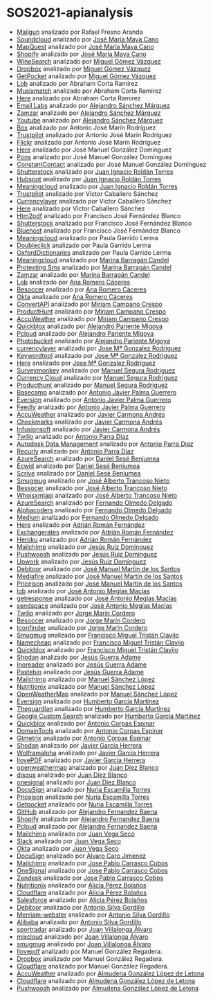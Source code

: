 # SOS2021-apianalysis
* [Mailgun](https://www.mailgun.com) analizado por Rafael Fresno Aranda
* [Soundcloud](https://developers.soundcloud.com/) analizado por [José María Maya Cano](https://github.com/josemarimaya)
* [MapQuest](https://developer.mapquest.com/) analizado por [José María Maya Cano](https://github.com/josemarimaya)
* [Shopify](https://shopify.dev/concepts/shopify-introduction) analizado por [José María Maya Cano](https://github.com/josemarimaya)
* [WineSearch](https://www.wine-searcher.com/) analizado por [Miguel Gómez Vázquez](https://github.com/migueclon98)
* [Dropbox](https://www.dropbox.com/plans?tab=personal) analizado por [Miguel Gómez Vázquez](https://github.com/migueclon98)
* [GetPocket](https://getpocket.com/premium) analizado por [Miguel Gómez Vázquez](https://github.com/migueclon98)
* [Lob](https://www.lob.com/) analizado por Abraham Corta Ramirez
* [Musixmatch](https://developer.musixmatch.com/) analizado por Abraham Corta Ramirez
* [Here](https://developer.here.com/) analizado por Abraham Corta Ramirez
* [Email Labs](https://emaillabs.io/en/pricing/) analizado por [Alejandro Sánchez Márquez](https://github.com/Alesanmar)
* [Zamzar](https://developers.zamzar.com/pricing) analizado por [Alejandro Sánchez Márquez](https://github.com/Alesanmar)
* [Youtube](https://developers.google.com/youtube/v3/determine_quota_cost) analizado por [Alejandro Sánchez Márquez](https://github.com/Alesanmar)
* [Box](https://www.box.com/es-419/pricing/business) analizado por Antonio José Marín Rodríguez
* [Trustpilot](https://business.trustpilot.com/plans) analizado por Antonio José Marín Rodríguez
* [Flickr](https://www.flickr.com/account/upgrade/pro) analizado por Antonio José Marín Rodríguez
* [Here](https://developer.here.com/pricing) analizado por José Manuel González Domínguez
* [Pons](http://en.pons.com/assets/docs/api_dict.pdf) analizado por José Manuel González Domínguez
* [ConstantContact](https://www.constantcontact.com/es/price-plans) analizado por José Manuel González Domínguez
* [Shutterstock](https://www.shutterstock.com/es/pricing) analizado por [Juan Ignacio Roldán Torres](https://github.com/juaroltor)
* [Hubspot](https://www.hubspot.es/pricing/marketing?term=annual&edition=starter) analizado por [Juan Ignacio Roldán Torres](https://github.com/juaroltor)
* [Meaningcloud](https://www.meaningcloud.com/es/productos/precios) analizado por [Juan Ignacio Roldán Torres](https://github.com/juaroltor)
* [Trustpilot](https://business.trustpilot.com) analizado por Víctor Caballero Sánchez
* [Currencylayer](https://currencylayer.com) analizado por Víctor Caballero Sánchez
* [Here](https://developer.here.com) analizado por Víctor Caballero Sánchez
* [Htm2pdf](https://www.htm2pdf.co.uk/plans-and-pricing/) analizado por Francisco José Fernández Blanco
* [Shutterstock](https://www.shutterstock.com/es/pricing) analizado por Francisco José Fernández Blanco
* [Bluehost](https://www.bluehost.com/web-hosting/signup) analizado por Francisco José Fernández Blanco
* [Meaningcloud](https://www.meaningcloud.com/) analizado por Paula Garrido Lerma
* [Doubleclick](https://ads.google.com/home/pricing/) analizado por Paula Garrido Lerma
* [OxfordDictionaries](https://developer.oxforddictionaries.com/) analizado por Paula Garrido Lerma
* [Meaningcloud](https://www.meaningcloud.com/es/productos/precios) analizado por [Marina Barragán Candel](https://github.com/MarinaBC)
* [Protexting Sms](https://www.protexting.com/messaging-pricing-spain.html) analizado por [Marina Barragán Candel](https://github.com/MarinaBC)
* [Zamzar](https://developers.zamzar.com/pricing) analizado por [Marina Barragán Candel](https://github.com/MarinaBC)
* [Lob](https://www.lob.com/) analizado por [Ana Romero Cáceres](https://github.com/anaromero99)
* [Besoccer](https://es.besoccer.com/api) analizado por [Ana Romero Cáceres](https://github.com/anaromero99)
* [Okta](https://www.okta.com/pricing/) analizado por [Ana Romero Cáceres](https://github.com/anaromero99)
* [ConvertAPI](https://www.convertapi.com/prices) analizado por [Miriam Campano Crespo](https://github.com/Mirishya)
* [ProductHunt](https://www.producthunt.com/ship) analizado por [Miriam Campano Crespo](https://github.com/Mirishya)
* [AccuWeather](https://developer.accuweather.com/packages) analizado por [Miriam Campano Crespo](https://github.com/Mirishya)
* [Quickblox](https://quickblox.com/) analizado por [Alejandro Pariente Migoya](https://github.com/RoundPegInASquareHole)
* [Pcloud](https://www.pcloud.com/es/eu) analizado por [Alejandro Pariente Migoya](https://github.com/RoundPegInASquareHole)
* [Photobucket](https://app.photobucket.com/explore) analizado por [Alejandro Pariente Migoya](https://github.com/RoundPegInASquareHole)
* [currencylayer](https://currencylayer.com/) analizado por [Jose Mª Gonzalez Rodriguez](https://github.com/josgonrod7)
* [Keywordtool](https://keywordtool.io/es) analizado por [Jose Mª Gonzalez Rodriguez](https://github.com/josgonrod7)
* [Here](https://developer.here.com/) analizado por [Jose Mª Gonzalez Rodriguez](https://github.com/josgonrod7)
* [Surveymonkey](https://es.surveymonkey.com/) analizado por [Manuel Segura Rodriguez](https://github.com/mansegrod)
* [Currency Cloud](https://www.currencycloud.com/) analizado por [Manuel Segura Rodriguez](https://github.com/mansegrod)
* [Producthunt](https://www.producthunt.com/) analizado por [Manuel Segura Rodriguez](https://github.com/mansegrod)
* [Basecamp](https://basecamp.com/) analizado por [Antonio Javier Palma Guerrero](https://github.com/ajpalma28)
* [Eversign](https://eversign.com) analizado por [Antonio Javier Palma Guerrero](https://github.com/ajpalma28)
* [Feedly](https://feedly.com/) analizado por [Antonio Javier Palma Guerrero](https://github.com/ajpalma28)
* [AccuWeather](https://developer.accuweather.com/packages) analizado por [Javier Carmona Andrés](https://github.com/JavierCarmona16)
* [Checkmarks](https://checkmarks.com/) analizado por [Javier Carmona Andrés](https://github.com/JavierCarmona16)
* [Infusionsoft](https://keap.com/pricing) analizado por [Javier Carmona Andrés](https://github.com/JavierCarmona16)
* [Twilio](https://sendgrid.com/) analizado por [Antonio Parra Diaz](https://github.com/antonioparra7)
* [Autodesk Data Management](https://forge.autodesk.com/) analizado por [Antonio Parra Diaz](https://github.com/antonioparra7)
* [Recurly](https://recurly.com/) analizado por [Antonio Parra Diaz](https://github.com/antonioparra7)
* [AzureSearch](https://azure.microsoft.com/es-es/pricing/details/search/) analizado por [Daniel Sesé Benjumea](https://github.com/Wocanilo)
* [Ecwid](https://www.ecwid.com/) analizado por [Daniel Sesé Benjumea](https://github.com/Wocanilo)
* [Scrive](https://www.scrive.com/) analizado por [Daniel Sesé Benjumea](https://github.com/Wocanilo)
* [Smugmug](https://www.smugmug.com/) analizado por [José Alberto Trancoso Nieto](https://github.com/AlbertoTNJ)
* [Bessocer](https://besoccer.com/) analizado por [José Alberto Trancoso Nieto](https://github.com/AlbertoTNJ)
* [Whoisxmlapi](https://main.whoisxmlapi.com/) analizado por [José Alberto Trancoso Nieto](https://github.com/AlbertoTNJ)
* [AzureSearch](https://azure.microsoft.com/es-es/) analizado por [Fernando Olmedo Delgado](https://github.com/Fernasilver)
* [Alphacoders](https://alphacoders.com/) analizado por [Fernando Olmedo Delgado](https://github.com/Fernasilver)
* [Medium](https://medium.com/) analizado por [Fernando Olmedo Delgado](https://github.com/Fernasilver)
* [Here](https://developer.here.com/) analizado por [Adrián Román Fernández](https://github.com/Adrirofer)
* [Exchangerates](https://exchangeratesapi.io/) analizado por [Adrián Román Fernández](https://github.com/Adrirofer)
* [Heroku](https://devcenter.heroku.com/categories/platform-api) analizado por [Adrián Román Fernández](https://github.com/Adrirofer)
* [Mailchimp](https://mailchimp.com/es/) analizado por [Jesús Ruiz Domínguez](https://github.com/jesruidom)
* [Pushwoosh](https://www.pushwoosh.com/) analizado por [Jesús Ruiz Domínguez](https://github.com/jesruidom)
* [Upwork](https://www.upwork.com/) analizado por [Jesús Ruiz Domínguez](https://github.com/jesruidom)
* [Debitoor](https://debitoor.com/) analizado por [José Manuel Martín de los Santos](https://github.com/spartano27)
* [Mediafire](https://www.mediafire.com/) analizado por [José Manuel Martín de los Santos](https://github.com/spartano27)
* [Pricejson](https://www.pricejson.com/) analizado por [José Manuel Martín de los Santos](https://github.com/spartano27)
* [lob](https://www.lob.com/) analizado por [José Antonio Megías Macías](https://github.com/josanmegias)
* [getresponse](https://www.getresponse.com/es) analizado por [José Antonio Megías Macías](https://github.com/josanmegias)
* [sendspace](https://www.sendspace.com/) analizado por [José Antonio Megías Macías](https://github.com/josanmegias)
* [Twilio](https://www.twilio.com/) analizado por [Jorge Marín Cordero](https://github.com/JorgeMarinC)
* [Besoccer](https://company.besoccer.com/api) analizado por [Jorge Marín Cordero](https://github.com/JorgeMarinC)
* [Iconfinder](https://www.iconfinder.com/) analizado por [Jorge Marín Cordero](https://github.com/JorgeMarinC)
* [Smugmug](https://www.smugmug.com/) analizado por [Francisco Miguel Tristán Clavijo](https://github.com/frankys99)
* [Namecheap](https://www.namecheap.com/) analizado por [Francisco Miguel Tristán Clavijo](https://github.com/frankys99)
* [Quickblox](https://quickblox.com/) analizado por [Francisco Miguel Tristán Clavijo](https://github.com/frankys99)
* [Shodan](https://www.shodan.io/) analizado por [Jesús Guerra Adame](https://github.com/jesgueada)
* [Inoreader](https://www.inoreader.com/) analizado por [Jesús Guerra Adame](https://github.com/jesgueada)
* [Pastebin](https://pastebin.com/) analizado por [Jesús Guerra Adame](https://github.com/jesgueada)
* [Mailchimp](https://mailchimp.com/es/) analizado por [Manuel Sánchez López](https://github.com/manu261998)
* [Nutritionix](https://www.nutritionix.com/business/api) analizado por [Manuel Sánchez López](https://github.com/manu261998)
* [OpenWeatherMap](https://openweathermap.org/price) analizado por [Manuel Sánchez López](https://github.com/manu261998)
* [Eversign](https://eversign.com/) analizado por [Humberto García Martínez](https://github.com/humgarmar)
* [Theguardian](https://open-platform.theguardian.com/) analizado por [Humberto García Martínez](https://github.com/humgarmar)
* [Google Custom Search](https://developers.google.com/custom-search) analizado por [Humberto García Martínez](https://github.com/humgarmar)
* [Quickblox](https://quickblox.com/) analizado por [Antonio Corpas Espinar](https://github.com/ace58)
* [DomainTools](https://www.domaintools.com/) analizado por [Antonio Corpas Espinar](https://github.com/ace58)
* [Gtmetrix](https://gtmetrix.com//) analizado por [Antonio Corpas Espinar](https://github.com/ace58)
* [Shodan](https://www.shodan.io/) analizado por [Javier García Herrera](https://github.com/Jota0Garcia)
* [Wolframalpha](https://www.wolframalpha.com/) analizado por [Javier García Herrera](https://github.com/Jota0Garcia)
* [IlovePDF](https://www.ilovepdf.com/es) analizado por [Javier García Herrera](https://github.com/Jota0Garcia)
* [openweathermap](https://openweathermap.org/) analizado por [Juan Díez Blanco](https://github.com/jdblanco)
* [disqus](https://disqus.com/) analizado por [Juan Díez Blanco](https://github.com/jdblanco)
* [onesignal](https://onesignal.com/) analizado por [Juan Díez Blanco](https://github.com/jdblanco)
* [DocuSign](https://www.docusign.com/products-and-pricing/api-plans) analizado por [Nuria Escamilla Torres](https://github.com/nuresctor)
* [Pricejson](https://www.pricejson.com/) analizado por [Nuria Escamilla Torres](https://github.com/nuresctor)
* [Getpocket](https://getpocket.com/premium) analizado por [Nuria Escamilla Torres](https://github.com/nuresctor)
* [GitHub](https://github.com/) analizado por [Alejandro Fernandez Baena](https://github.com/alefdz98)
* [Shopify](https://www.shopify.es/) analizado por [Alejandro Fernandez Baena](https://github.com/alefdz98)
* [Pcloud](https://www.pcloud.com/es/eu) analizado por [Alejandro Fernandez Baena](https://github.com/alefdz98)
* [Mailchimp](https://mailchimp.com/es/pricing/marketing/compare-plans/) analizado por [Juan Vega Seco](https://github.com/jhonvi2)
* [Slack](https://app.slack.com/plans/T98L0R2T1?geocode=es-es) analizado por [Juan Vega Seco](https://github.com/jhonvi2)
* [Okta](https://www.okta.com/pricing/) analizado por [Juan Vega Seco](https://github.com/jhonvi2)
* [DocuSign](https://docusign.com) analizado por [Alvaro Caro Jimenez](https://github.com/alvcarjim1)
* [Mailchimp](https://mailchimp.com/es/) analizado por [Jose Pablo Carrasco Cobos](https://github.com/joscarcob1)
* [OneSignal](https://onesignal.com/) analizado por [Jose Pablo Carrasco Cobos](https://github.com/joscarcob1)
* [Zendesk](https://www.zendesk.es/) analizado por [Jose Pablo Carrasco Cobos](https://github.com/joscarcob1)
* [Nutritionix](https://www.nutritionix.com/) analizado por [Alicia Pérez Bolaños](https://github.com/aliperbol)
* [Cloudflare](https://www.cloudflare.com/es-es/) analizado por [Alicia Pérez Bolaños](https://github.com/aliperbol)
* [Salesforce](https://www.salesforce.com/es/) analizado por [Alicia Pérez Bolaños](https://github.com/aliperbol)
* [Debitoor](https://debitoor.com/) analizado por [Antonio Silva Gordillo](https://github.com/antoniosilva096)
* [Merriam-webster](https://www.dictionaryapi.com/) analizado por [Antonio Silva Gordillo](https://github.com/antoniosilva096)
* [Alibaba](https://eu.alibabacloud.com/) analizado por [Antonio Silva Gordillo](https://github.com/antoniosilva096)
* [sportradar](https://www.sportradar.com/) analizado por [Joan Villalonga Álvaro](https://github.com/joavilalv)
* [mixcloud](https://www.mixcloud.com/) analizado por [Joan Villalonga Álvaro](https://github.com/joavilalv)
* [smugmug](https://www.smugmug.com/) analizado por [Joan Villalonga Álvaro](https://github.com/joavilalv)
* [Ilovepdf](https://www.ilovepdf.com/) analizado por Manuel González Regadera.
* [Dropbox](https://www.dropbox.com/) analizado por Manuel González Regadera.
* [Cloudflare](https://www.cloudflare.com/es-es/) analizado por Manuel González Regadera.
* [AccuWeather](https://www.accuweatherglobal.com/) analizado por [Almudena González López de Letona](https://github.com/almgonlop)
* [Cloudflare](https://www.cloudflare.com/es-es/) analizado por [Almudena González López de Letona](https://github.com/almgonlop)
* [Pushwoosh](https://www.pushwoosh.com/) analizado por [Almudena González López de Letona](https://github.com/almgonlop)



